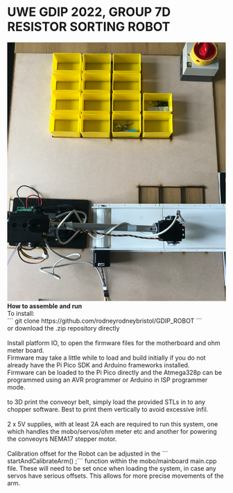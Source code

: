 # UWE GDIP 2022, GROUP 7D RESISTOR SORTING ROBOT
<img src="https://raw.githubusercontent.com/rodneyrodneybristol/GDIP_ROBOT/main/Media/Final_design_with_board.png?token=GHSAT0AAAAAAB3WTU4EJ6VEMH2D4K6PH4QWY6D334A">
<b>How to assemble and run</b>
<br>
To install:
<br>
```
git clone https://github.com/rodneyrodneybristol/GDIP_ROBOT
```
<br>
or download the .zip repository directly
<br><br>
Install platform IO, to open the firmware files for the motherboard and ohm meter board. 
<br>
Firmware may take a little while to load and build initially if you do not already have the Pi Pico SDK and Arduino frameworks installed. 
<br>
Firmware can be loaded to the Pi Pico directly and the Atmega328p can be programmed using an AVR programmer or Arduino in ISP programmer mode.
<br><br>
to 3D print the conveoyr belt, simply load the provided STLs in to any chopper software. Best to print them vertically to avoid excessive infil.
<br><br>
2 x 5V supplies, with at least 2A each are required  to run this system, one which handles the mobo/servos/ohm meter etc and another for powering the conveoyrs NEMA17 stepper motor. 
<br><br>
Calibration offset for the Robot can be adjusted in the 
```
startAndCalibrateArm()
;``` function within the mobo/mainboard main.cpp file. These will need to be set once when loading the system, in case any servos have serious offsets. This allows for more precise movements of the arm.
<br><br>
